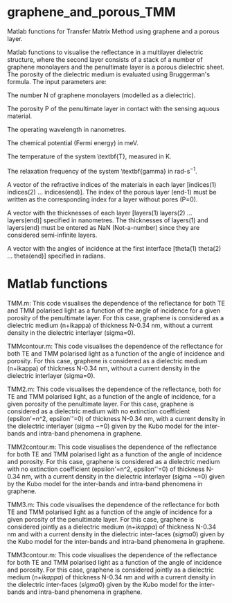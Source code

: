 # graphene_and_porous_TMM
Matlab functions for Transfer Matrix Method using graphene and a porous layer.

Matlab functions to visualise the reflectance in a multilayer dielectric structure, where the second layer consists of a stack of a number of graphene monolayers and the penultimate layer is a porous dielectric sheet. The porosity of the dielectric medium is evaluated using Bruggerman's formula. The input parameters are:

The number N of graphene monolayers (modelled as a dielectric).

The porosity P of the penultimate layer in contact with the sensing aquous material.

The operating wavelength in nanometres.

The chemical potential (Fermi energy) in meV.

The temperature of the system \textbf{T}, measured in K.

The relaxation frequency of the system \textbf{gamma} in rad-s$^{-1}$.

A vector of the refractive indices of the materials in each layer [indices(1) indices(2) ... indices(end)]. The index of the porous layer (end-1) must be written as the corresponding index for a layer without pores (P=0).

A vector with the thicknesses of each layer [layers(1) layers(2) ... layers(end)] specified in nanometres. The thicknesses of layers(1) and layers(end) must be entered as NaN (Not-a-number) since they are considered semi-infinite layers.

A vector with the angles of incidence at the first interface [theta(1) theta(2) ... theta(end)] specified in radians.

# Matlab functions
TMM.m: This code visualises the dependence of the reflectance for both TE and TMM polarised light as a function of the angle of incidence for a given porosity of the penultimate layer. For this case, graphene is considered as a dielectric medium (n+ikappa) of thickness N-0.34 nm, without a current density in the dielectric interlayer (sigma=0).

TMMcontour.m: This code visualises the dependence of the reflectance for both TE and TMM polarised light as a function of the angle of incidence and porosity. For this case, graphene is considered as a dielectric medium (n+ikappa) of thickness N-0.34 nm, without a current density in the dielectric interlayer (sigma=0).

TMM2.m: This code visualises the dependence of the reflectance, both for TE and TMM polarised light, as a function of the angle of incidence, for a given porosity of the penultimate layer. For this case, graphene is considered as a dielectric medium with no extinction coefficient (epsilon'=n^2, epsilon''=0) of thickness N-0.34 nm, with a current density in the dielectric interlayer (sigma ~=0) given by the Kubo model for the inter-bands and intra-band phenomena in graphene.

TMM2contour.m: This code visualises the dependence of the reflectance for both TE and TMM polarised light as a function of the angle of incidence and porosity.  For this case, graphene is considered as a dielectric medium with no extinction coefficient (epsilon'=n^2, epsilon''=0) of thickness N-0.34 nm, with a current density in the dielectric interlayer (sigma ~=0) given by the Kubo model for the inter-bands and intra-band phenomena in graphene.

TMM3.m: This code visualises the dependence of the reflectance for both TE and TMM polarised light as a function of the angle of incidence for a given porosity of the penultimate layer. For this case, graphene is considered jointly as a dielectric medium (n+i$kappa$) of thickness N-0.34 nm and with a current density in the dielectric inter-faces ($sigma$0) given by the Kubo model for the inter-bands and intra-band phenomena in graphene.

TMM3contour.m: This code visualises the dependence of the reflectance for both TE and TMM polarised light as a function of the angle of incidence and porosity. For this case, graphene is considered jointly as a dielectric medium (n+i$kappa$) of thickness N-0.34 nm and with a current density in the dielectric inter-faces ($sigma$0) given by the Kubo model for the inter-bands and intra-band phenomena in graphene.
